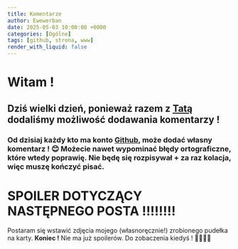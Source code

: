 ```yaml
---
title: Komentarze
author: Ewewerban
date: 2025-05-03 10:00:00 +0000
categories: [Ogólne]
tags: [github, strona, www]
render_with_liquid: false
---
```

# Witam !
## Dziś wielki dzień, ponieważ razem z [Tatą](brathaneq.github.io) dodaliśmy możliwość dodawania komentarzy !
### Od dzisiaj każdy kto ma konto [Github](github.com), może dodać własny komentarz ! 😊 **Możecie nawet wypominać błędy ortograficzne**, które wtedy poprawię. Nie będę się rozpisywał + za raz kolacja, więc muszę kończyć pisać.
# SPOILER DOTYCZĄCY NASTĘPNEGO POSTA !!!!!!!!
Postaram się wstawić zdjęcia mojego (własnoręcznie!) zrobionego pudełka na karty.
**Koniec !** 
Nie ma już spoilerów.
Do zobaczenia kiedyś ! 🫡🤐🫠🤯

